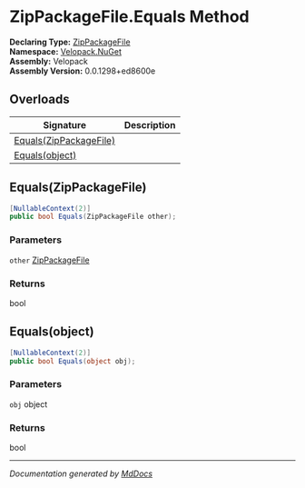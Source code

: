 ﻿<!--  
  <auto-generated>   
    The contents of this file were generated by a tool.  
    Changes to this file may be list if the file is regenerated  
  </auto-generated>   
-->

# ZipPackageFile.Equals Method

**Declaring Type:** [ZipPackageFile](../index.md)  
**Namespace:** [Velopack.NuGet](../../index.md)  
**Assembly:** Velopack  
**Assembly Version:** 0.0.1298+ed8600e

## Overloads

| Signature                                       | Description |
| ----------------------------------------------- | ----------- |
| [Equals(ZipPackageFile)](#equalszippackagefile) |             |
| [Equals(object)](#equalsobject)                 |             |

## Equals(ZipPackageFile)

```csharp
[NullableContext(2)]
public bool Equals(ZipPackageFile other);
```

### Parameters

`other`  [ZipPackageFile](../index.md)

### Returns

bool

## Equals(object)

```csharp
[NullableContext(2)]
public bool Equals(object obj);
```

### Parameters

`obj`  object

### Returns

bool

___

*Documentation generated by [MdDocs](https://github.com/ap0llo/mddocs)*
